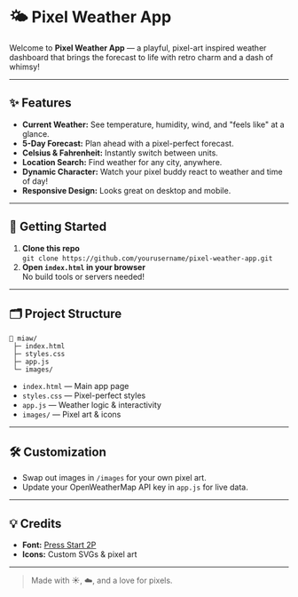 # 🌤️ Pixel Weather App

Welcome to **Pixel Weather App** — a playful, pixel-art inspired weather dashboard that brings the forecast to life with retro charm and a dash of whimsy!

---

## ✨ Features

- **Current Weather:** See temperature, humidity, wind, and "feels like" at a glance.
- **5-Day Forecast:** Plan ahead with a pixel-perfect forecast.
- **Celsius & Fahrenheit:** Instantly switch between units.
- **Location Search:** Find weather for any city, anywhere.
- **Dynamic Character:** Watch your pixel buddy react to weather and time of day!
- **Responsive Design:** Looks great on desktop and mobile.

---

## 🚀 Getting Started

1. **Clone this repo**  
   `git clone https://github.com/yourusername/pixel-weather-app.git`
2. **Open `index.html` in your browser**  
   No build tools or servers needed!

---

## 🗂️ Project Structure

```
📁 miaw/
 ├─ index.html
 ├─ styles.css
 ├─ app.js
 └─ images/
```

- `index.html` — Main app page  
- `styles.css` — Pixel-perfect styles  
- `app.js` — Weather logic & interactivity  
- `images/` — Pixel art & icons

---

## 🛠️ Customization

- Swap out images in `/images` for your own pixel art.
- Update your OpenWeatherMap API key in `app.js` for live data.

---

## 💡 Credits

- **Font:** [Press Start 2P](https://fonts.google.com/specimen/Press+Start+2P)
- **Icons:** Custom SVGs & pixel art

---

> Made with ☀️, ☁️, and a love for pixels.
